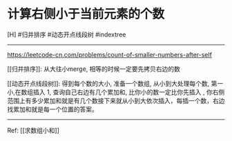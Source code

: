 # 计算右侧小于当前元素的个数

[H]
#归并排序 
#动态开点线段树
#indextree 

---

https://leetcode-cn.com/problems/count-of-smaller-numbers-after-self


[[归并排序]]:
从大往小merge, 相等的时候一定要先拷贝右边的数

[[动态开点线段树]]:
得到每个数的大小, 准备一个数组, 从小到大处理每个数, 
第一小,在数组插入 1, 查询自己右边有几个累加和, 比你小的数一定比你先插入
, 你右侧范围上有多少累加和就是有几个数接下来就从小到大依次插入，每插一个数，右边找累加和就是每一个位置的答案。

---

Ref:
[[求数组小和]]
